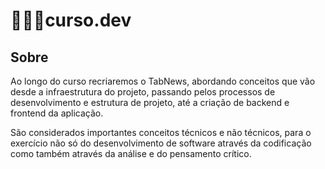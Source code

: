 # 👩🏻‍💻curso.dev

## Sobre

Ao longo do curso recriaremos o TabNews, abordando conceitos que vão desde a infraestrutura do projeto, passando pelos processos de desenvolvimento e estrutura de projeto, até a criação de backend e frontend da aplicação.

São considerados importantes conceitos técnicos e não técnicos, para o exercício não só do desenvolvimento de software através da codificação como também através da análise e do pensamento crítico.
